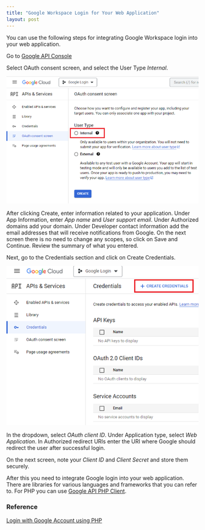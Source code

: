 ```yaml
---
title: "Google Workspace Login for Your Web Application"
layout: post
---
```


You can use the following steps for integrating Google Workspace login into your web application.

Go to [Google API Console](https://console.cloud.google.com/apis)

Select OAuth consent screen, and select the User Type *Internal*.

![screenshot](../assets/images/google-workspace/1.png)

After clicking Create, enter information related to your application. Under App Information, enter *App name* and *User support email*. Under Authorized domains add your domain. Under Developer contact information add the email addresses that will receive notifications from Google.
On the next screen there is no need to change any scopes, so click on Save and Continue. Review the summary of what you entered.

Next, go to the Credentials section and click on Create Credentials.

![screenshot](../assets/images/google-workspace/2.png)

In the dropdown, select *OAuth client ID*. Under Application type, select *Web Application*. In Authorized redirect URIs enter the URI where Google should redirect the user after successful login.

On the next screen, note your *Client ID* and *Client Secret* and store them securely.

After this you need to integrate Google login into your web application. There are libraries for various languages and frameworks that you can refer to. For PHP you can use [Google API PHP Client](https://github.com/googleapis/google-api-php-client).

### Reference

[Login with Google Account using PHP](https://www.codexworld.com/login-with-google-api-using-php/)